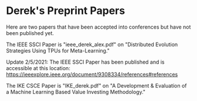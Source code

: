 # Derek's Preprint Papers

Here are two papers that have been accepted into conferences but have not been published yet. 

The IEEE SSCI Paper is "ieee_derek_alex.pdf" on "Distributed Evolution Strategies Using TPUs for Meta-Learning."

Update 2/5/2021: The IEEE SSCI Paper has been published and is accessible at this location: https://ieeexplore.ieee.org/document/9308334/references#references

The IKE CSCE Paper is "IKE_derek.pdf" on "A Development & Evaluation of a Machine Learning Based Value Investing Methodology."

